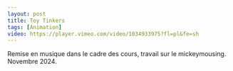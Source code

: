 ```yaml
---
layout: post
title: Toy Tinkers
tags: [Animation]
video: https://player.vimeo.com/video/1034933975?fl=pl&fe=sh
---
```


Remise en musique dans le cadre des cours, travail sur le mickeymousing.  
Novembre 2024.

